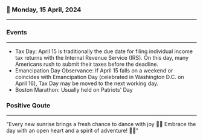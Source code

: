 ### 📅 Monday, 15 April, 2024
------
### Events
------
- Tax Day: April 15 is traditionally the due date for filing individual income tax returns with the Internal Revenue Service (IRS). On this day, many Americans rush to submit their taxes before the deadline.
- Emancipation Day Observance: If April 15 falls on a weekend or coincides with Emancipation Day (celebrated in Washington D.C. on April 16), Tax Day may be moved to the next working day.
- Boston Marathon: Usually held on Patriots' Day
### Positive Qoute
------
"Every new sunrise brings a fresh chance to dance with joy 🌅💃 Embrace the day with an open heart and a spirit of adventure! 🚀😊"
